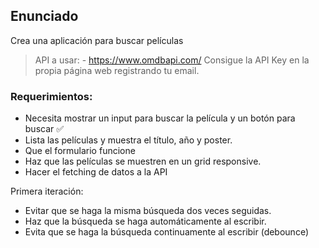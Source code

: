## Enunciado

Crea una aplicación para buscar películas

> API a usar: - https://www.omdbapi.com/
Consigue la API Key en la propia página web registrando tu email.

### Requerimientos:

- Necesita mostrar un input para buscar la película y un botón para buscar ✅
- Lista las películas y muestra el título, año y poster.
- Que el formulario funcione
- Haz que las películas se muestren en un grid responsive.
- Hacer el fetching de datos a la API

Primera iteración:
- Evitar que se haga la misma búsqueda dos veces seguidas.
- Haz que la búsqueda se haga automáticamente al escribir.
- Evita que se haga la búsqueda continuamente al escribir (debounce)